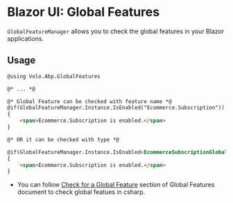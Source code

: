 # Blazor UI: Global Features
`GlobalFeatureManager` allows you to check the global features in your Blazor applications.

## Usage

```html
@using Volo.Abp.GlobalFeatures

@* ... *@

@* Global Feature can be checked with feature name *@
@if(GlobalFeatureManager.Instance.IsEnabled("Ecommerce.Subscription"))
{
    <span>Ecommerce.Subscription is enabled.</span>
}

@* OR it can be checked with type *@

@if(GlobalFeatureManager.Instance.IsEnabled<EcommerceSubscriptionGlobalFeature>())
{
    <span>Ecommerce.Subscription is enabled.</span>
}
```

- You can follow [Check for a Global Feature](../../Global-Features#check-for-a-global-feature) section of Global Features document to check global featues in csharp.